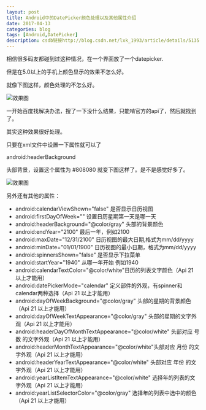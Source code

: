 ```yaml
---
layout: post
title: Android中的DatePicker颜色处理以及其他属性介绍
date: 2017-04-13
categories: blog
tags: [Android,DatePicker]
description: csdb链接http://blog.csdn.net/lxk_1993/article/details/51351365。
---
```




相信很多码友都碰到过这种情况，在一个界面放了一个datepicker.

但是在5.0以上的手机上颜色显示的效果不怎么好。

就像下图这样，颜色处理的不怎么好。

![效果图](http://img.blog.csdn.net/20160509104408491?watermark/2/text/aHR0cDovL2Jsb2cuY3Nkbi5uZXQv/font/5a6L5L2T/fontsize/400/fill/I0JBQkFCMA==/dissolve/70/gravity/Center)


一开始百度找解决办法，搜了一下没什么结果，只能啃官方的api了，然后就找到了。

其实这种效果很好处理。

只要在xml文件中设置一下属性就可以了

android:headerBackground

头部背景，设置这个属性为 #808080 就变下图这样了。是不是感觉好多了。


![效果图](http://img.blog.csdn.net/20160509105452645?watermark/2/text/aHR0cDovL2Jsb2cuY3Nkbi5uZXQv/font/5a6L5L2T/fontsize/400/fill/I0JBQkFCMA==/dissolve/70/gravity/Center)


另外还有其他的属性：

*  android:calendarViewShown="false" 是否显示日历视图
*  android:firstDayOfWeek="" 设置日历星期第一天是哪一天
*  android:headerBackground="@color/gray" 头部的背景颜色
*  android:endYear="2100" 最后一年，例如2100
*  android:maxDate="12/31/2100" 日历视图的最大日期,格式为mm/dd/yyyy
*  android:minDate="01/01/1900" 日历视图的最小日期，格式为mm/dd/yyyy
*  android:spinnersShown="false" 是否显示下拉菜单
*  android:startYear="1940" 从哪一年开始 例如1940
*  android:calendarTextColor="@color/white"日历的列表文字颜色（Api 21 以上才能用）
*  android:datePickerMode="calendar" 定义部件的外观，有spinner和calendar两种选择（Api 21 以上才能用）
*  android:dayOfWeekBackground="@color/gray" 头部的星期的背景颜色（Api 21 以上才能用）
*  android:dayOfWeekTextAppearance="@color/gray" 头部的星期的文字外观（Api 21 以上才能用）
*  android:headerDayOfMonthTextAppearance="@color/white" 头部对应 号数 的文字外观（Api 21 以上才能用）
*  android:headerMonthTextAppearance="@color/white"头部对应 月份 的文字外观（Api 21 以上才能用）
*  android:headerYearTextAppearance="@color/white" 头部对应 年份 的文字外观（Api 21 以上才能用）
*  android:yearListItemTextAppearance="@color/white" 选择年的列表的文字外观（Api 21 以上才能用）
*  android:yearListSelectorColor="@color/gray" 选择年的列表中选中的颜色（Api 21 以上才能用）

